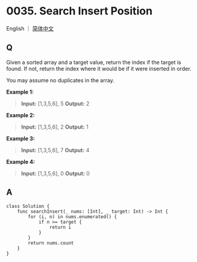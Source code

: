 # 0035. Search Insert Position

English ｜ [简体中文](README-zh_CN)



## Q

Given a sorted array and a target value, return the index if the target is found. If not, return the index where it would be if it were inserted in order.

You may assume no duplicates in the array.

**Example 1:**

>**Input:** [1,3,5,6], 5
>**Output:** 2

**Example 2:**

>**Input:** [1,3,5,6], 2
>**Output:** 1

**Example 3:**

>**Input:** [1,3,5,6], 7
>**Output:** 4

**Example 4:**

>**Input:** [1,3,5,6], 0
>**Output:** 0



## A

```
class Solution {
    func searchInsert(_ nums: [Int], _ target: Int) -> Int {
        for (i, n) in nums.enumerated() {
            if n >= target {
                return i
            }
        }
        return nums.count
    }
}
```

